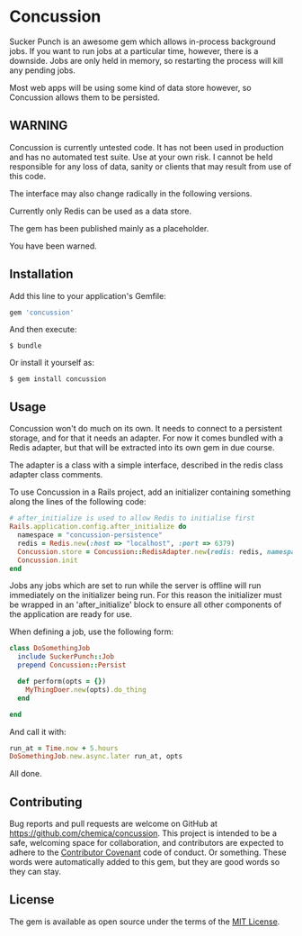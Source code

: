 # Concussion

Sucker Punch is an awesome gem which allows in-process background jobs. If you want to run jobs at a particular time,
however, there is a downside. Jobs are only held in memory, so restarting the process will kill any pending jobs.

Most web apps will be using some kind of data store however, so Concussion allows them to be persisted.

## WARNING

Concussion is currently untested code. It has not been used in production and has no automated test suite. Use at your 
own risk. I cannot be held responsible for any loss of data, sanity or clients that may result from use of this code.

The interface may also change radically in the following versions.

Currently only Redis can be used as a data store.

The gem has been published mainly as a placeholder.

You have been warned.

## Installation

Add this line to your application's Gemfile:

```ruby
gem 'concussion'
```

And then execute:

    $ bundle

Or install it yourself as:

    $ gem install concussion

## Usage

Concussion won't do much on its own. It needs to connect to a persistent storage, and for that it needs an adapter. For
now it comes bundled with a Redis adapter, but that will be extracted into its own gem in due course.

The adapter is a class with a simple interface, described in the redis class adapter class comments.

To use Concussion in a Rails project, add an initializer containing something along the lines of the following code:

```ruby
# after_initialize is used to allow Redis to initialise first
Rails.application.config.after_initialize do
  namespace = "concussion-persistence"
  redis = Redis.new(:host => "localhost", :port => 6379)
  Concussion.store = Concussion::RedisAdapter.new(redis: redis, namespace: namespace)
  Concussion.init
end
```
 
Jobs any jobs which are set to run while the server is offline will run immediately on the initializer being run. For 
this reason the initializer must be wrapped in an 'after_initialize' block to ensure all other components of the 
application are ready for use.

When defining a job, use the following form:

```ruby
class DoSomethingJob
  include SuckerPunch::Job
  prepend Concussion::Persist

  def perform(opts = {})
    MyThingDoer.new(opts).do_thing
  end

end
```

And call it with:

```ruby
run_at = Time.now + 5.hours
DoSomethingJob.new.async.later run_at, opts
```

All done.


## Contributing

Bug reports and pull requests are welcome on GitHub at https://github.com/chemica/concussion. This project is 
intended to be a safe, welcoming space for collaboration, and contributors are expected to adhere to the 
[Contributor Covenant](contributor-covenant.org) code of conduct. Or something. These words were automatically
added to this gem, but they are good words so they can stay.


## License

The gem is available as open source under the terms of the [MIT License](http://opensource.org/licenses/MIT).
